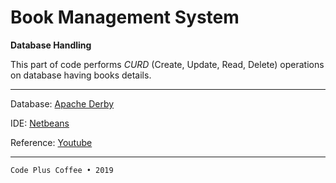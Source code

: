 # Book Management System

**Database Handling**

This part of code performs _CURD_ (Create, Update, Read, Delete) operations on database having books details.

---

Database: [Apache Derby](https://db.apache.org/derby/)

IDE: [Netbeans](https://netbeans.org/)

Reference: [Youtube](https://youtu.be/XZAQxZcjSVE)

---
`Code Plus Coffee • 2019`